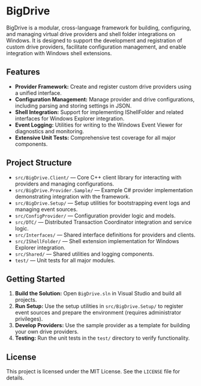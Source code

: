 # BigDrive

BigDrive is a modular, cross-language framework for building, configuring, and managing virtual drive providers and shell folder integrations on Windows. It is designed to support the development and registration of custom drive providers, facilitate configuration management, and enable integration with Windows shell extensions.

## Features
- **Provider Framework:** Create and register custom drive providers using a unified interface.
- **Configuration Management:** Manage provider and drive configurations, including parsing and storing settings in JSON.
- **Shell Integration:** Support for implementing IShellFolder and related interfaces for Windows Explorer integration.
- **Event Logging:** Utilities for writing to the Windows Event Viewer for diagnostics and monitoring.
- **Extensive Unit Tests:** Comprehensive test coverage for all major components.

## Project Structure
- `src/BigDrive.Client/` — Core C++ client library for interacting with providers and managing configurations.
- `src/BigDrive.Provider.Sample/` — Example C# provider implementation demonstrating integration with the framework.
- `src/BigDrive.Setup/` — Setup utilities for bootstrapping event logs and managing event sources.
- `src/ConfigProvider/` — Configuration provider logic and models.
- `src/DTC/` — Distributed Transaction Coordinator integration and service logic.
- `src/Interfaces/` — Shared interface definitions for providers and clients.
- `src/IShellFolder/` — Shell extension implementation for Windows Explorer integration.
- `src/Shared/` — Shared utilities and logging components.
- `test/` — Unit tests for all major modules.

## Getting Started
1. **Build the Solution:** Open `BigDrive.sln` in Visual Studio and build all projects.
2. **Run Setup:** Use the setup utilities in `src/BigDrive.Setup/` to register event sources and prepare the environment (requires administrator privileges).
3. **Develop Providers:** Use the sample provider as a template for building your own drive providers.
4. **Testing:** Run the unit tests in the `test/` directory to verify functionality.

## License
This project is licensed under the MIT License. See the `LICENSE` file for details.